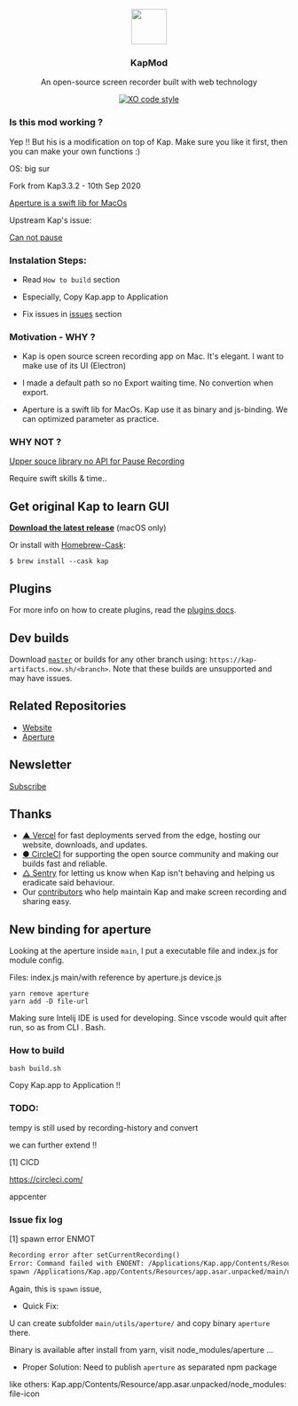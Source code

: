 <p align="center">
  <img src="https://getkap.co/static/favicon/kap.svg" height="64">
  <h3 align="center">KapMod</h3>
  <p align="center">An open-source screen recorder built with web technology</p>
  <p align="center"><a href="https://circleci.com/gh/wulkano/kap">
    <a href="https://github.com/sindresorhus/xo">
      <img src="https://img.shields.io/badge/code_style-XO-5ed9c7.svg" alt="XO code style">
    </a>
  </p>
</p>

### Is this mod working ?

Yep !! But his is a modification on top of Kap. Make sure you like it first, then you can make your own functions :)

  OS: big sur
  
  Fork from Kap3.3.2 - 10th Sep 2020
  
  [Aperture is a swift lib for MacOs](https://github.com/wulkano/Aperture)
  
Upstream Kap's issue:

[Can not pause](https://github.com/wulkano/aperture-node/issues/5)

### Instalation Steps:

  - Read `How to build` section

  - Especially, Copy Kap.app to Application

  - Fix issues in [issues](https://github.com/ilovejs/KapMod/blob/main/README.md#issue-fix-log) section

### Motivation - WHY ?

- Kap is open source screen recording app on Mac. It's elegant. I want to make use of its UI (Electron)

- I made a default path so no Export waiting time. No convertion when export.

- Aperture is a swift lib for MacOs. Kap use it as binary and js-binding.
  We can optimized parameter as practice.
  
### WHY NOT ?

[Upper souce library no API for Pause Recording](https://github.com/wulkano/aperture-node/issues/5)

Require swift skills & time..


## Get original Kap to learn GUI

**[Download the latest release](https://kap.now.sh/api)** (macOS only)

Or install with [Homebrew-Cask](https://caskroom.github.io):

```
$ brew install --cask kap
```

## Plugins

For more info on how to create plugins, read the [plugins docs](docs/plugins.md).

## Dev builds

Download [`master`](https://kap-artifacts.now.sh/master) or builds for any other branch using: `https://kap-artifacts.now.sh/<branch>`. Note that these builds are unsupported and may have issues.<br>

## Related Repositories

- [Website](https://github.com/wulkano/kap-website)
- [Aperture](https://github.com/wulkano/aperture)

## Newsletter

[Subscribe](http://eepurl.com/ch90_1)

## Thanks

- [▲ Vercel](https://vercel.com/) for fast deployments served from the edge, hosting our website, downloads, and updates.
- [● CircleCI](https://circleci.com/) for supporting the open source community and making our builds fast and reliable.
- [△ Sentry](https://sentry.io/) for letting us know when Kap isn't behaving and helping us eradicate said behaviour.
- Our [contributors](https://github.com/wulkano/kap/contributors) who help maintain Kap and make screen recording and sharing easy.

## New binding for aperture

Looking at the aperture inside `main`, I put a executable file and index.js for module config.

Files:
  index.js
  main/with reference by aperture.js
  device.js

```
yarn remove aperture
yarn add -D file-url
```

Making sure Intelij IDE is used for developing. Since vscode would quit after run, so as from CLI . Bash.

### How to build

`bash build.sh`

Copy Kap.app to Application !!

### TODO:

tempy is still used by recording-history and convert

we can further extend !!

[1] CICD

https://circleci.com/

appcenter

### Issue fix log

[1] spawn error ENMOT

```md
Recording error after setCurrentRecording()
Error: Command failed with ENOENT: /Applications/Kap.app/Contents/Resources/app.asar.unpacked/main/utils/aperture/aperture {"destination":"file:///Users/mike/Movies/Kaptures/a3d6294fb5fae827b4a5a45723412b18.mp4","framesPerSecond":30,"showCursor":false,"highlightClicks":false,"screenId":69733632,"audioDeviceId":"AppleHDAEngineInput:1F,3,0,1,0:1","cropRect":[[419,379],[227,209]]}
spawn /Applications/Kap.app/Contents/Resources/app.asar.unpacked/main/utils/aperture/aperture ENOENT
```

Again, this is `spawn` issue,

* Quick Fix:

U can create subfolder `main/utils/aperture/` and copy binary `aperture` there.

Binary is available after install from yarn, visit node_modules/aperture ...

* Proper Solution: Need to publish `aperture` as separated npm package

like others:
Kap.app/Contents/Resource/app.asar.unpacked/node_modules:
  file-icon


